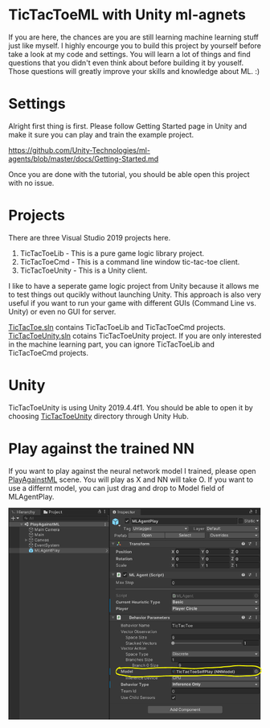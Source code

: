# TicTacToeML with Unity ml-agnets
If you are here, the chances are you are still learning machine learning stuff just like myself. I highly encourge you to build this project by yourself before take a look at my code and settings. You will learn a lot of things and find questions that you didn't even think about before building it by youself. Those questions will greatly improve your skills and knowledge about ML. :)

# Settings
Alright first thing is first. Please follow Getting Started page in Unity and make it sure you can play and train the example project.

https://github.com/Unity-Technologies/ml-agents/blob/master/docs/Getting-Started.md

Once you are done with the tutorial, you should be able open this project with no issue.

# Projects
There are three Visual Studio 2019 projects here.

1. TicTacToeLib - This is a pure game logic library project.
2. TicTacToeCmd - This is a command line window tic-tac-toe client.
3. TicTacToeUnity - This is a Unity client.

I like to have a seperate game logic project from Unity because it allows me to test things out qucikly without launching Unity. This approach is also very useful if you want to run your game with different GUIs (Command Line vs. Unity) or even no GUI for server.  

[TicTacToe.sln](./TicTacToe.sln) contains TicTacToeLib and TicTacToeCmd projects. [TicTacToeUnity.sln](./TicTacToeUnity/TicTacToeUnity.sln) cotains TicTacToeUnity project. If you are only interested in the machine learning part, you can ignore TicTacToeLib and TicTacToeCmd projects.

# Unity
TicTacToeUnity is using Unity 2019.4.4f1. You should be able to open it by choosing [TicTacToeUnity](./TicTacToeUnity) directory through Unity Hub.

# Play against the trained NN
If you want to play against the neural network model I trained, please open [PlayAgainstML](./TicTacToeUnity/Assets/Scenes/PlayAgainstML.unity) scene. You will play as X and NN will take O. If you want to use a differnt model, you can just drag and drop to Model field of MLAgentPlay.

![PlayAgainstML](Images/PlayAgainstML.PNG)
